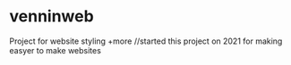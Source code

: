 # venninweb
Project for website styling +more
//started this project on 2021 for making easyer to make websites
